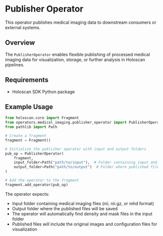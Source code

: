 # Publisher Operator

This operator publishes medical imaging data to downstream consumers or external systems.

## Overview

The `PublisherOperator` enables flexible publishing of processed medical imaging data for visualization, storage, or further analysis in Holoscan pipelines.

## Requirements

- Holoscan SDK Python package

## Example Usage

```python
from holoscan.core import Fragment
from operators.medical_imaging.publisher_operator import PublisherOperator
from pathlib import Path

# Create a fragment
fragment = Fragment()

# Initialize the publisher operator with input and output folders
pub_op = PublisherOperator(
    fragment,
    input_folder=Path("path/to/input"),  # Folder containing input and segment mask files
    output_folder=Path("path/to/output")  # Folder where published files will be saved
)

# Add the operator to the fragment
fragment.add_operator(pub_op)
```

The operator expects:

- Input folder containing medical imaging files (nii, nii.gz, or mhd format)
- Output folder where the published files will be saved
- The operator will automatically find density and mask files in the input folder
- Published files will include the original images and configuration files for visualization
